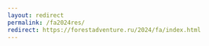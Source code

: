 ```yaml
---
layout: redirect
permalink: /fa2024res/
redirect: https://forestadventure.ru/2024/fa/index.html
---
```

